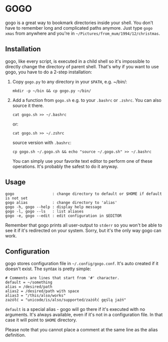 GOGO
======

gogo is a great way to bookmark directories inside your shell. You don't have to remember long and 
complicated paths anymore. Just type `gogo xmas` from anywhere and you're in 
`~/Pictures/from_mum/1994/12/christmas`.

Installation
--------------
gogo, like every script, is executed in a child shell so it's impossible to directly change the
directory of parent shell. That's why if you want to use gogo, you have to do a 2-step installation:

1. Copy `gogo.py` to any directory in your `$PATH`, e.g. ~/bin/:
   ```
   mkdir -p ~/bin && cp gogo.py ~/bin/
   ```

2. Add a function from `gogo.sh` e.g. to your `.bashrc` or `.zshrc`. You can also source it
   there.
   ```
   cat gogo.sh >> ~/.bashrc
   ```
   or:
   ```
   cat gogo.sh >> ~/.zshrc
   ```
   source version with `.bashrc`:
   ```
   cp gogo.sh ~/.gogo.sh && echo "source ~/.gogo.sh" >> ~/.bashrc
   ```

   You can simply use your favorite text editor to perform one of these operations. It's
   probably the safest to do it anyway.
   
Usage
---------------
```
gogo                 : change directory to default or $HOME if default is not set
gogo alias           : change directory to 'alias'
gogo -h, gogo --help : display help message
gogo -l, gogo --ls   : list aliases
gogo -e, gogo --edit : edit configuration in $EDITOR
```

Remember that gogo prints all user-output to `stderr` so you won't be able to see it if
it's redirected on your system. Sorry, but it's the only way gogo can work.

Configuration
---------------
gogo stores configuration file in `~/.config/gogo.conf`. It's auto created if it doesn't exist.
The syntax is pretty simple:
```
# Comments are lines that start from '#' character.
default = ~/something
alias = /desired/path
alias2 = /desired/path with space
alias3 = "/this/also/works"
zażółć = "unicode/is/also/supported/zażółć gęślą jaźń"
```
`default` is a special alias - gogo will go there if it's executed with no arguments. It's always
available, even if it's not in a configuration file. In that case it will point to `$HOME` directory.

Please note that you cannot place a comment at the same line as the alias definition.
